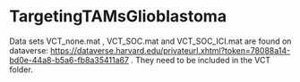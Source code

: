 # TargetingTAMsGlioblastoma

Data sets VCT_none.mat , VCT_SOC.mat and VCT_SOC_ICI.mat are found on dataverse: https://dataverse.harvard.edu/privateurl.xhtml?token=78088a14-bd0e-44a8-b5a6-fb8a35411a67 . They need to be included in the VCT folder. 
